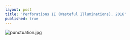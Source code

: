 ```yaml
---
layout: post
title: 'Perforations II (Wasteful Illuminations), 2016'
published: true
---
```


![punctuation.jpg]({{site.baseurl}}/assets/img/perforations-II-wasteful-illuminations-2016.jpg)
